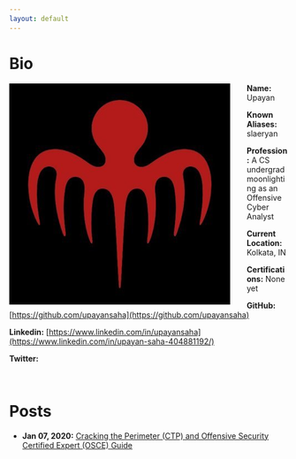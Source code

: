 ```yaml
---
layout: default
---
```


# Bio

<img style="padding-right: 30px;" align="left" src="assets/images/logo.jpeg">

**Name:** Upayan

**Known Aliases:** slaeryan

**Profession:** A CS undergrad moonlighting as an Offensive Cyber Analyst

**Current Location:** Kolkata, IN

**Certifications:** None yet

**GitHub:** [https://github.com/upayansaha](https://github.com/upayansaha)

**Linkedin:** [https://www.linkedin.com/in/upayansaha](https://www.linkedin.com/in/upayan-saha-404881192/)

**Twitter:**

<br clear="left"/>


# Posts


- **Jan 07, 2020:** [Cracking the Perimeter (CTP) and Offensive Security Certified Expert (OSCE) Guide](./posts/ctp-osce-guide.html)


